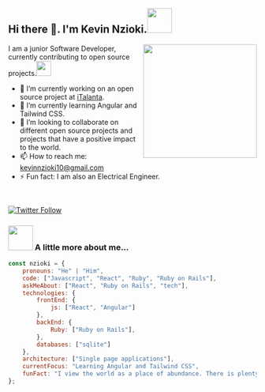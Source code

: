 <h2>Hi there 👋. I'm Kevin Nzioki.<img src="https://media.giphy.com/media/12oufCB0MyZ1Go/giphy.gif" width="50"></h2>
<img align='right' src="https://media.giphy.com/media/M9gbBd9nbDrOTu1Mqx/giphy.gif" width="230">

I am a junior Software Developer, currently contributing to open source projects.<img src="https://media.giphy.com/media/WUlplcMpOCEmTGBtBW/giphy.gif" width="30">

- 🔭 I’m currently working on an open source project at <a href="https://italanta.net/" target="_blank">iTalanta</a>.
- 🌱 I’m currently learning Angular and Tailwind CSS.
- 👯 I’m looking to collaborate on different open source projects and projects that have a positive impact to the world.
- 📫 How to reach me: kevinnzioki10@gmail.com
- ⚡ Fun fact: I am also an Electrical Engineer.

</br>

[![Twitter Follow](https://img.shields.io/twitter/follow/misteranmol?label=Follow)](https://twitter.com/NziokiKevin1)

### <img src="https://media.giphy.com/media/VgCDAzcKvsR6OM0uWg/giphy.gif" width="50"> A little more about me...  

```javascript
const nzioki = {
    pronouns: "He" | "Him",
    code: ["Javascript", "React", "Ruby", "Ruby on Rails"],
    askMeAbout: ["React", "Ruby on Rails", "tech"],
    technologies: {
        frontEnd: {
            js: ["React", "Angular"]
        },
        backEnd: {
            Ruby: ["Ruby on Rails"],
        },
        databases: ["sqlite"]
    },
    architecture: ["Single page applications"],
    currentFocus: "Learning Angular and Tailwind CSS",
    funFact: "I view the world as a place of abundance. There is plenty for everyone."
};
```
